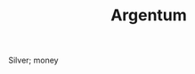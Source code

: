 ---
title: Argentum
permalink: "/definitions/argentum.html"
body: Silver; money
published_at: '2018-07-07'
layout: post
---